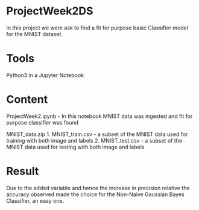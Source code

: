# ProjectWeek2DS

In this project we were ask to find a fit for purpose basic Classifier model for the MNIST dataset.

# Tools

Python3 in a Jupyter Notebook

# Content

ProjectWeek2.ipynb - In this notebook MNIST data was ingested and fit for purpose classifier was found

MNIST_data.zip 1. MNIST_train.csv - a subset of the MNIST data used for training with both image and labels
               2. MNIST_test.csv - a subset of the MNIST data used for testing with both image and labels 
               
# Result

Due to the added variable and hence the increase in precision relative the accuracy observed made the choice for the Non-Naive Gaussian Bayes Classifier, an easy one.
